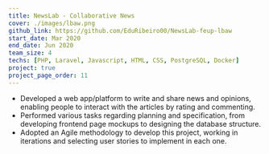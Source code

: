```yaml
---
title: NewsLab - Collaborative News
cover: ./images/lbaw.png
github_link: https://github.com/EduRibeiro00/NewsLab-feup-lbaw
start_date: Mar 2020
end_date: Jun 2020
team_size: 4
techs: [PHP, Laravel, Javascript, HTML, CSS, PostgreSQL, Docker]
project: true
project_page_order: 11
---
```

* Developed a web app/platform to write and share news and opinions, enabling people to interact with the articles by rating and commenting.
* Performed various tasks regarding planning and specification, from developing frontend page mockups to designing the database structure.
* Adopted an Agile methodology to develop this project, working in iterations and selecting user stories to implement in each one.